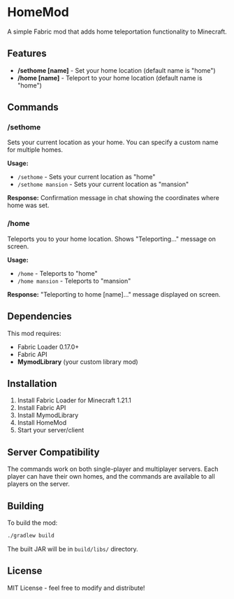 # HomeMod

A simple Fabric mod that adds home teleportation functionality to Minecraft.

## Features

- **/sethome [name]** - Set your home location (default name is "home")
- **/home [name]** - Teleport to your home location (default name is "home")

## Commands

### /sethome
Sets your current location as your home. You can specify a custom name for multiple homes.

**Usage:**
- `/sethome` - Sets your current location as "home"
- `/sethome mansion` - Sets your current location as "mansion"

**Response:** Confirmation message in chat showing the coordinates where home was set.

### /home
Teleports you to your home location. Shows "Teleporting..." message on screen.

**Usage:**
- `/home` - Teleports to "home"
- `/home mansion` - Teleports to "mansion"

**Response:** "Teleporting to home [name]..." message displayed on screen.

## Dependencies

This mod requires:
- Fabric Loader 0.17.0+
- Fabric API
- **MymodLibrary** (your custom library mod)

## Installation

1. Install Fabric Loader for Minecraft 1.21.1
2. Install Fabric API
3. Install MymodLibrary
4. Install HomeMod
5. Start your server/client

## Server Compatibility

The commands work on both single-player and multiplayer servers. Each player can have their own homes, and the commands are available to all players on the server.

## Building

To build the mod:

```bash
./gradlew build
```

The built JAR will be in `build/libs/` directory.

## License

MIT License - feel free to modify and distribute!
